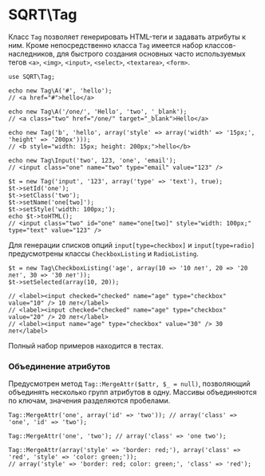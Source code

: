 SQRT\Tag
========

Класс `Tag` позволяет генерировать HTML-теги и задавать атрибуты к ним. Кроме непосредственно класса `Tag` имеется набор
классов-наследников, для быстрого создания основных часто используемых тегов 
`<a>`, `<img>`, `<input>`, `<select>`, `<textarea>`, `<form>`.

    use SQRT\Tag;

    echo new Tag\A('#', 'hello');
    // <a href="#">hello</a>

    echo new Tag\A('/one/', 'Hello', 'two', '_blank'); 
    // <a class="two" href="/one/" target="_blank">Hello</a>
    
    echo new Tag('b', 'hello', array('style' => array('width' => '15px;', 'height' => '200px'))); 
    // <b style="width: 15px; height: 200px;">hello</b>
    
    echo new Tag\Input('two', 123, 'one', 'email');
    // <input class="one" name="two" type="email" value="123" />
    
    $t = new Tag('input', '123', array('type' => 'text'), true);
    $t->setId('one');
    $t->setClass('two');
    $t->setName('one[two]');
    $t->setStyle('width: 100px;');
    echo $t->toHTML();
    // <input class="two" id="one" name="one[two]" style="width: 100px;" type="text" value="123" />

Для генерации списков опций `input[type=checkbox]` и `input[type=radio]` предусмотрены классы `CheckboxListing` и `RadioListing`.

    $t = new Tag\CheckboxListing('age', array(10 => '10 лет', 20 => '20 лет', 30 => '30 лет'));
    $t->setSelected(array(10, 20));
    
    // <label><input checked="checked" name="age" type="checkbox" value="10" /> 10 лет</label>
    // <label><input checked="checked" name="age" type="checkbox" value="20" /> 20 лет</label>
    // <label><input name="age" type="checkbox" value="30" /> 30 лет</label>

Полный набор примеров находится в тестах.

### Объединение атрибутов

Предусмотрен метод `Tag::MergeAttr($attr, $_ = null)`, позволяющий объединять несколько групп атрибутов в одну.
Массивы объединяются по ключам, значения разделяются пробелами.

    Tag::MergeAttr('one', array('id' => 'two')); // array('class' => 'one', 'id' => 'two');
    
    Tag::MergeAttr('one', 'two'); // array('class' => 'one two');
    
    Tag::MergeAttr(array('style' => 'border: red;'), array('class' => 'red', 'style' => 'color: green;'));
    // array('style' => 'border: red; color: green;', 'class' => 'red');